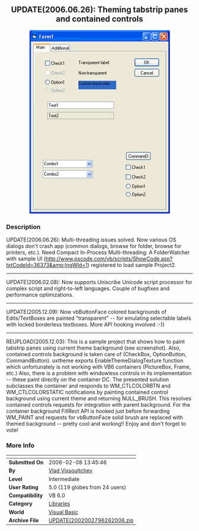 ﻿<div align="center">

## UPDATE\(2006\.06\.26\): Theming tabstrip panes and contained controls

<img src="PIC2005123827288710.gif">
</div>

### Description

UPDATE(2006.06.26): Multi-threading issues solved. Now various OS dialogs don't crash app (common dialogs, browse for folder, browse for printers, etc.). Need Compact In-Process Multi-threading: A FolderWatcher with sample UI (http://www.pscode.com/vb/scripts/ShowCode.asp?txtCodeId=36373&amp;lngWId=1) registered to load sample Project2.

----

UPDATE(2006.02.08): Now supports Uniscribe Unicode script processor for complex script and right-to-left languages. Couple of bugfixes and performance optimizations.

----

UPDATE(2005.12.09): Now vbButtonFace colored backgrounds of Edits/TextBoxes are painted "transparent" -- for emulating selectable labels with locked borderless textboxes. More API hooking involved :-))

----

REUPLOAD(2005.12.03): This is a sample project that shows how to paint tabstrip panes using current theme background (see screenshot). Also, contained controls background is taken care of (CheckBox, OptionButton, CommandButton). uxtheme exports EnableThemeDialogTexture function which unfortunately is not working with VB6 containers (PictureBox, Frame, etc.) Also, there is a problem with windowless controls in its implementation -- these paint directly on the container DC. The presented solution subclasses the container and responds to WM_CTLCOLORBTN and WM_CTLCOLORSTATIC notifications by painting contained control background using current theme and returning NULL_BRUSH. This resolves contained controls requests for integration with parent background. For the container background FillRect API is hooked just before forwarding WM_PAINT and requests for vbButtonFace solid brush are replaced with themed background -- pretty cool and working!! Enjoy and don't forget to vote!
 
### More Info
 


<span>             |<span>
---                |---
**Submitted On**   |2006-02-08 13:45:46
**By**             |[Vlad Vissoultchev](https://github.com/Planet-Source-Code/PSCIndex/blob/master/ByAuthor/vlad-vissoultchev.md)
**Level**          |Intermediate
**User Rating**    |5.0 (119 globes from 24 users)
**Compatibility**  |VB 6\.0
**Category**       |[Libraries](https://github.com/Planet-Source-Code/PSCIndex/blob/master/ByCategory/libraries__1-49.md)
**World**          |[Visual Basic](https://github.com/Planet-Source-Code/PSCIndex/blob/master/ByWorld/visual-basic.md)
**Archive File**   |[UPDATE\(2002002796262006\.zip](https://github.com/Planet-Source-Code/vlad-vissoultchev-update-2006-06-26-theming-tabstrip-panes-and-contained-controls__1-63469/archive/master.zip)








